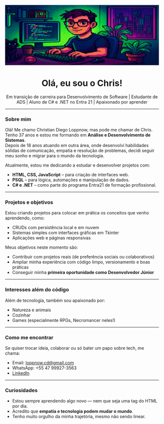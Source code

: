 <img src="https://github.com/loppnowcd/loppnowcd/blob/main/readmeheaderimage.png" alt="Cabeçalho do Readme / Readme header.">
<h1 align="center">Olá, eu sou o Chris!</h1>

<p align="center">
  Em transição de carreira para Desenvolvimento de Software | Estudante de ADS | Aluno de C# e .NET no Entra 21 | Apaixonado por aprender
</p>

---

### Sobre mim

Olá! Me chamo Christian Diego Loppnow, mas pode me chamar de Chris.  
Tenho 37 anos e estou me formando em **Análise e Desenvolvimento de Sistemas**.  
Depois de 18 anos atuando em outra área, onde desenvolvi habilidades sólidas de comunicação, empatia e resolução de problemas, decidi seguir meu sonho e migrar para o mundo da tecnologia.  

Atualmente, estou me dedicando a estudar e desenvolver projetos com:

- **HTML, CSS, JavaScript** – para criação de interfaces web.
- **PSQL** – para lógica, automações e manipulação de dados.
- **C# e .NET** – como parte do programa Entra21 de formação profissional.

---

### Projetos e objetivos

Estou criando projetos para colocar em prática os conceitos que venho aprendendo, como:

- CRUDs com persistência local e em nuvem
- Sistemas simples com interfaces gráficas em Tkinter
- Aplicações web e páginas responsivas

Meus objetivos neste momento são:

- Contribuir com projetos reais (de preferência sociais ou colaborativos)
- Ampliar minha experiência com código limpo, versionamento e boas práticas
- Conseguir minha **primeira oportunidade como Desenvolvedor Júnior**

---

### Interesses além do código

Além de tecnologia, também sou apaixonado por:

- Natureza e animais
- Cozinhar
- Games (especialmente RPGs, Necromancer neles!)

---

### Como me encontrar

Se quiser trocar ideia, colaborar ou só bater um papo sobre tech, me chama:

- Email: loppnow.cd@gmail.com  
- WhatsApp: +55 47 99927-3563  
- [LinkedIn](https://www.linkedin.com/in/christiandiegoloppnow)

---

### Curiosidades

- Estou sempre aprendendo algo novo — nem que seja uma tag do HTML por dia.
- Acredito que **empatia e tecnologia podem mudar o mundo**.
- Tenho muito orgulho da minha trajetória, mesmo não sendo linear.  
